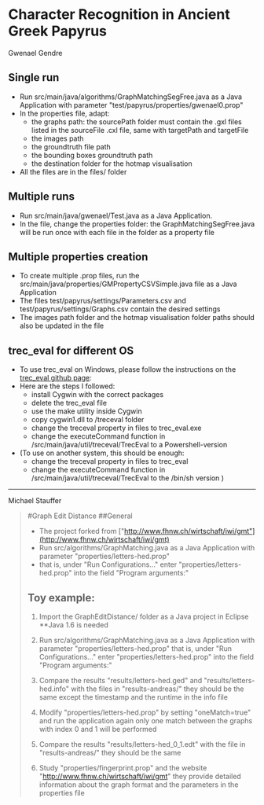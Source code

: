 # Character Recognition in Ancient Greek Papyrus #
Gwenael Gendre


## Single run ##
- Run src/main/java/algorithms/GraphMatchingSegFree.java as a Java Application with parameter 
"test/papyrus/properties/gwenael0.prop"
- In the properties file, adapt:
    - the graphs path: the sourcePath folder must contain the .gxl files listed in the sourceFile .cxl file, same with 
    targetPath and targetFile 
    - the images path
    - the groundtruth file path
    - the bounding boxes groundtruth path
    - the destination folder for  the hotmap visualisation
- All the files are in the files/ folder  

    
## Multiple runs ## 
- Run src/main/java/gwenael/Test.java as a Java Application. 
- In the file, change the properties folder: the GraphMatchingSegFree.java will be run once with each file in the folder
    as a property file

## Multiple properties creation ## 
- To create multiple .prop files, run the src/main/java/properties/GMPropertyCSVSimple.java file as a Java Application
- The files test/papyrus/settings/Parameters.csv and test/papyrus/settings/Graphs.csv contain the desired settings
- The images path folder and the hotmap visualisation folder paths should also be updated in the file

## trec_eval for different OS ##

- To use trec_eval on Windows, please follow the instructions on the [trec_eval github page](https://github.com/usnistgov/trec_eval): 
- Here are the steps I followed:  
    - install Cygwin with the correct packages
    - delete the trec_eval file
    - use the make utility inside Cygwin
    - copy cygwin1.dll to /treceval folder
    - change the treceval property in files to trec_eval.exe
    - change the executeCommand function in /src/main/java/util/treceval/TrecEval to a Powershell-version
- (To use on another system, this should be enough: 
    - change the treceval property in files to trec_eval
    - change the executeCommand function in /src/main/java/util/treceval/TrecEval to the /bin/sh version )
    

---------------------------------------------------------------------------
Michael Stauffer
> #Graph Edit Distance
> ##General
> - The project forked from ["http://www.fhnw.ch/wirtschaft/iwi/gmt"](http://www.fhnw.ch/wirtschaft/iwi/gmt)
> - Run src/algorithms/GraphMatching.java as a Java Application with parameter "properties/letters-hed.prop"
> - that is, under "Run Configurations..." enter "properties/letters-hed.prop" into the field "Program arguments:"
>
>
> ## Toy example: ##
> 1. Import the GraphEditDistance/ folder as a Java project in Eclipse
> **Java 1.6 is needed
>
> 2. Run src/algorithms/GraphMatching.java as a Java Application with parameter "properties/letters-hed.prop"
> that is, under "Run Configurations..." enter "properties/letters-hed.prop" into the field "Program arguments:"
>
> 3. Compare the results "results/letters-hed.ged" and "results/letters-hed.info" with the files in "results-andreas/"
> they should be the same except the timestamp and the runtime in the info file
>
> 4. Modify "properties/letters-hed.prop" by setting "oneMatch=true" and run the application again
> only one match between the graphs with index 0 and 1 will be performed
>
> 5. Compare the results "results/letters-hed_0_1.edt" with the file in "results-andreas/"
> they should be the same
>
> 6. Study "properties/fingerprint.prop" and the website "http://www.fhnw.ch/wirtschaft/iwi/gmt"
> they provide detailed information about the graph format and the parameters in the properties file
>
>